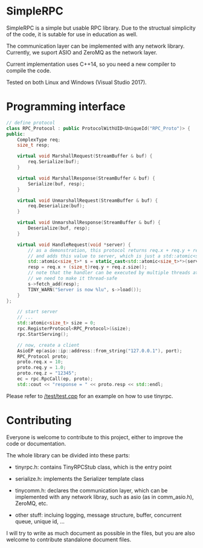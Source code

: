 SimpleRPC
=======

SimpleRPC is a simple but usable RPC library. Due to the structual simplicity of the code, it is sutable for use in education as well.

The communication layer can be implemented with any network library. Currently, we suport ASIO and ZeroMQ as the network layer.

Current implementation uses C++14, so you need a new compiler to compile the code.

Tested on both Linux and Windows (Visual Studio 2017).

Programming interface
=======

```c++
// define protocol
class RPC_Protocol : public ProtocolWithUID<UniqueId("RPC_Proto")> {
public:
    ComplexType req;
    size_t resp;

    virtual void MarshallRequest(StreamBuffer & buf) {
        req.Serialize(buf);
    }

    virtual void MarshallResponse(StreamBuffer & buf) {
        Serialize(buf, resp);
    }

    virtual void UnmarshallRequest(StreamBuffer & buf) {
        req.Deserialize(buf);
    }

    virtual void UnmarshallResponse(StreamBuffer & buf) {
        Deserialize(buf, resp);
    }

    virtual void HandleRequest(void *server) {
        // as a demonstration, this protocol returns req.x + req.y + req.z.size(),
        // and adds this value to server, which is just a std::atomic<size_t>
        std::atomic<size_t>* s = static_cast<std::atomic<size_t>*>(server);
        resp = req.x + (size_t)req.y + req.z.size();
        // note that the handler can be executed by multiple threads at the same time,
        // we need to make it thread-safe
        s->fetch_add(resp);
        TINY_WARN("Server is now %lu", s->load());
    }
};

    // start server
    // ...
    std::atomic<size_t> size = 0;
    rpc.RegisterProtocol<RPC_Protocol>(&size);
    rpc.StartServing();

    // now, create a client
    AsioEP ep(asio::ip::address::from_string("127.0.0.1"), port);
    RPC_Protocol proto;
    proto.req.x = 10;
    proto.req.y = 1.0;
    proto.req.z = "12345";
    ec = rpc.RpcCall(ep, proto);
    std::cout << "response = " << proto.resp << std::endl;
```

Please refer to [/test/test.cpp](/test/test.cpp) for an example on how to use tinyrpc.

Contributing
=======
Everyone is welcome to contribute to this project, either to improve the code or documentation.

The whole library can be divided into these parts:

* tinyrpc.h: contains TinyRPCStub class, which is the entry point

* serialize.h: implements the Serializer template class

* tinycomm.h: declares the communication layer, which can be implemented with any network libray, such as asio (as in comm_asio.h), ZeroMQ, etc.

* other stuff: incluing logging, message structure, buffer, concurrent queue, unique id, ...

I will try to write as much document as possible in the files, but you are also welcome to contribute standalone document files.
